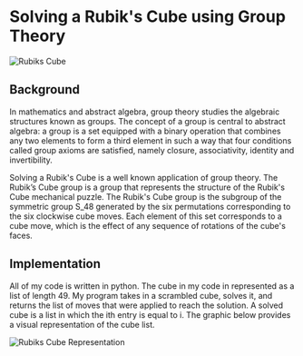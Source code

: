 # Solving a Rubik's Cube using Group Theory
![Rubiks Cube](https://upload.wikimedia.org/wikipedia/commons/a/a6/Rubik%27s_cube.svg)
## Background
In mathematics and abstract algebra, group theory studies the algebraic structures known as groups. The concept of a group is central to abstract algebra: a group is a set equipped with a binary operation that combines any two elements to form a third element in such a way that four conditions called group axioms are satisfied, namely closure, associativity, identity and invertibility. 

Solving a Rubik's Cube is a well known application of group theory. The Rubik’s Cube group is a group that represents the structure of the Rubik's Cube mechanical puzzle. The Rubik's Cube group is the subgroup of the symmetric group S_48 generated by the six permutations corresponding to the six clockwise cube moves. Each element of this set corresponds to a cube move, which is the effect of any sequence of rotations of the cube's faces.

## Implementation
All of my code is written in python. The cube in my code in represented as a list of length 49. My program takes in a scrambled cube, solves it, and returns the list of moves that were applied to reach the solution. A solved cube is a list in which the ith entry is equal to i. The graphic below provides a visual representation of the cube list.

![Rubiks Cube Representation](https://ruwix.com/pics/rubiks-cube/mathematics-permutation-group.jpg)


